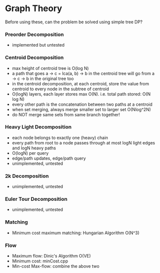 # Graph Theory

Before using these, can the problem be solved using simple tree DP?

### Preorder Decomposition
- implemented but untested

### Centroid Decomposition
- max height of centroid tree is O(log N)
- a path that goes a -> c = lca(a, b) -> b in the centroid tree will go from a -> c -> b in the original tree too
- in the centroid decomposition, at each centroid, store the value from centroid to every node in the subtree of centroid
- O(logN) layers, each layer stores max O(N). i.e. total path stored: O(N log N)
- every other path is the concatenation between two paths at a centroid 
- when set merging, always merge smaller set to larger set O(Nlog^2N)
- do NOT merge same sets from same branch together!

### Heavy Light Decomposition
- each node belongs to exactly one (heavy) chain
- every path from root to a node passes through at most logN light edges and logN heavy paths
- O(logN) per query
- edge/path updates, edge/path query
- unimplemented, untested

### 2k Decomposition
- unimplemented, untested

### Euler Tour Decomposition
- unimplemented, untested

### Matching
- Minimum cost maximum matching: Hungarian Algorithm O(N^3)

### Flow
- Maximum flow: Dinic's Algorithm O(VE)
- Minimum cost: minCost.cpp
- Min-cost Max-flow: combine the above two
